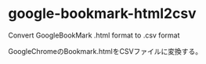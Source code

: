 # google-bookmark-html2csv
Convert GoogleBookMark .html format to .csv format

GoogleChromeのBookmark.htmlをCSVファイルに変換する。
